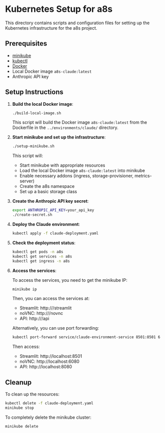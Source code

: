 # Kubernetes Setup for a8s

This directory contains scripts and configuration files for setting up the Kubernetes infrastructure for the a8s project.

## Prerequisites

- [minikube](https://minikube.sigs.k8s.io/docs/start/)
- [kubectl](https://kubernetes.io/docs/tasks/tools/install-kubectl/)
- [Docker](https://docs.docker.com/get-docker/)
- Local Docker image `a8s-claude:latest`
- Anthropic API key

## Setup Instructions

1. **Build the local Docker image**:

   ```bash
   ./build-local-image.sh
   ```

   This script will build the Docker image `a8s-claude:latest` from the Dockerfile in the `../environments/claude/` directory.

2. **Start minikube and set up the infrastructure**:

   ```bash
   ./setup-minikube.sh
   ```

   This script will:
   - Start minikube with appropriate resources
   - Load the local Docker image `a8s-claude:latest` into minikube
   - Enable necessary addons (ingress, storage-provisioner, metrics-server)
   - Create the a8s namespace
   - Set up a basic storage class

3. **Create the Anthropic API key secret**:

   ```bash
   export ANTHROPIC_API_KEY=your_api_key
   ./create-secret.sh
   ```

4. **Deploy the Claude environment**:

   ```bash
   kubectl apply -f claude-deployment.yaml
   ```

5. **Check the deployment status**:

   ```bash
   kubectl get pods -n a8s
   kubectl get services -n a8s
   kubectl get ingress -n a8s
   ```

6. **Access the services**:

   To access the services, you need to get the minikube IP:

   ```bash
   minikube ip
   ```

   Then, you can access the services at:
   - Streamlit: http://<minikube-ip>/streamlit
   - noVNC: http://<minikube-ip>/novnc
   - API: http://<minikube-ip>/api

   Alternatively, you can use port forwarding:

   ```bash
   kubectl port-forward service/claude-environment-service 8501:8501 6080:6080 8080:8080 -n a8s
   ```

   Then access:
   - Streamlit: http://localhost:8501
   - noVNC: http://localhost:6080
   - API: http://localhost:8080

## Cleanup

To clean up the resources:

```bash
kubectl delete -f claude-deployment.yaml
minikube stop
```

To completely delete the minikube cluster:

```bash
minikube delete
``` 